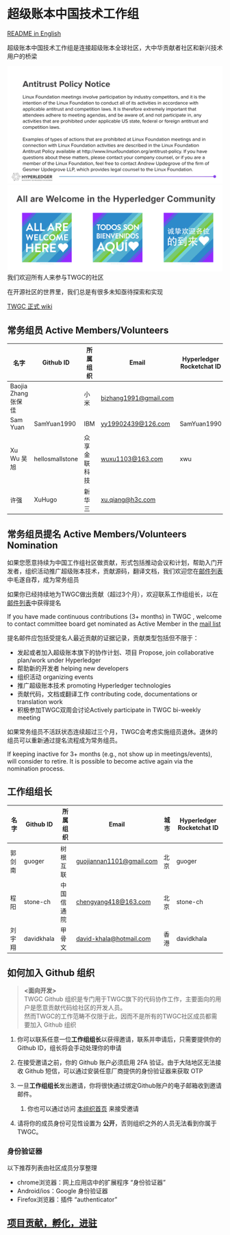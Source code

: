 # 超级账本中国技术工作组

[README in English](./README_EN.md)

超级账本中国技术工作组是连接超级账本全球社区，大中华贡献者社区和新兴技术用户的桥梁

![Antitrustnotice](./Antitrustnotice.png)
![inclusive](./inclusive.png)
我们欢迎所有人来参与TWGC的社区

在开源社区的世界里，我们总是有很多未知亟待探索和实现

[TWGC 正式 wiki](https://wiki.hyperledger.org/display/TWGC)

## 常务组员 Active Members/Volunteers

| 名字        | Github ID| 所属组织   | Email  |  Hyperledger Rocketchat ID |
| ------------ | ----- | ------------- | ----- | ----- |
| Baojia Zhang 张保佳 | | 小米 | bjzhang1991@gmail.com | |
| Sam Yuan | SamYuan1990 | IBM | yy19902439@126.com |  SamYuan1990 |
| Xu Wu 吴旭 | hellosmallstone | 众享金联科技 | wuxu1103@163.com |  xwu |
| 许强 | XuHugo | 新华三 | xu.qiang@h3c.com | |

## 常务组员提名 Active Members/Volunteers Nomination
如果您愿意持续为中国工作组社区做贡献，形式包括推动会议和计划，帮助入门开发者，组织活动推广超级账本技术，贡献源码，翻译文档，我们欢迎您在[邮件列表](mailto:twg-china@lists.hyperledger.org)中毛遂自荐，成为常务组员

如果你已经持续地为TWGC做出贡献（超过3个月），欢迎联系工作组组长，以在[邮件列表](mailto:twg-china@lists.hyperledger.org)中获得提名

If you have made continuous contributions (3+ months) in TWGC , welcome to contact committee board get nominated as Active Member in the [mail list](mailto:twg-china@lists.hyperledger.org)

提名邮件应包括受提名人最近贡献的证据记录，贡献类型包括但不限于：
- 发起或者加入超级账本旗下的协作计划、项目 Propose, join collaborative plan/work under Hyperledger
- 帮助新的开发者 helping new developers
- 组织活动 organizing events
- 推广超级账本技术 promoting Hyperledger technologies
- 贡献代码，文档或翻译工作 contributing code, documentations or translation work
- 积极参加TWGC双周会讨论Actively participate in TWGC bi-weekly meeting

如果常务组员不活跃状态连续超过三个月，TWGC会考虑实施组员退休。退休的组员可以重新通过提名流程成为常务组员。

If keeping inactive for 3+ months (e.g., not show up in meetings/events), will consider to retire. It is possible to become active again via the nomination process.

## 工作组组长

|  名字   | Github ID  | 所属组织 | Email | 城市 | Hyperledger Rocketchat ID |
| ------ | ---------  | ------  | ---- | ---- | ------------  | 
| 郭剑南 | guoger | 树根互联 | guojiannan1101@gmail.com | 北京 | guoger |
| 程阳 | stone-ch | 中国信通院 | chengyang418@163.com | 北京 | stone-ch |
| 刘宇翔 | davidkhala | 甲骨文 | david-khala@hotmail.com | 香港 | davidkhala |
## 如何加入 Github 组织

> **<面向开发>**  
> TWGC Github 组织是专门用于TWGC旗下的代码协作工作，主要面向的用户是愿意贡献代码给社区的开发人员。  
> 然而TWGC的工作范畴不仅限于此，因而不是所有的TWGC社区成员都需要加入 Github 组织

1. 你可以联系任意一位**工作组组长**以获得邀请，联系并申请后，只需要提供你的Github ID，组长将会手动处理你的申请

1. 在接受邀请之前，你的 Github 账户必须启用 2FA 验证。由于大陆地区无法接收 Github 短信，可以通过安装任意厂商提供的身份验证器来获取 OTP
1. 一旦**工作组组长**发出邀请，你将很快通过绑定Github账户的电子邮箱收到邀请邮件。
    1. 你也可以通过访问 [本组织首页](https://github.com/Hyperledger-TWGC) 来接受邀请
1. 请将你的成员身份可见性设置为 **公开**，否则组织之外的人员无法看到你属于 TWGC。

### 身份验证器

以下推荐列表由社区成员分享整理
- chrome浏览器：网上应用店中的扩展程序 “身份验证器”
- Android/ios：Google 身份验证器
- Firefox浏览器：插件 “authenticator”

## [项目贡献，孵化，进驻](https://github.com/Hyperledger-TWGC/TWGC-Project-Incubator)

